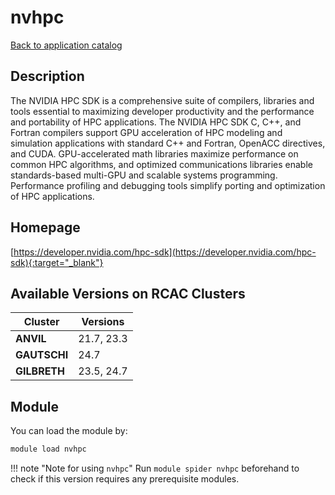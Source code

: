 # nvhpc

[Back to application catalog](../app_catalog.md)

## Description

The NVIDIA HPC SDK is a comprehensive suite of compilers, libraries and tools essential to maximizing developer productivity and the performance and portability of HPC applications. The NVIDIA HPC SDK C, C++, and Fortran compilers support GPU acceleration of HPC modeling and simulation applications with standard C++ and Fortran, OpenACC directives, and CUDA. GPU-accelerated math libraries maximize performance on common HPC algorithms, and optimized communications libraries enable standards-based multi-GPU and scalable systems programming. Performance profiling and debugging tools simplify porting and optimization of HPC applications.

## Homepage

[https://developer.nvidia.com/hpc-sdk](https://developer.nvidia.com/hpc-sdk){:target="_blank"}

## Available Versions on RCAC Clusters

|Cluster|Versions|
|---|---|
**ANVIL**|21.7, 23.3
**GAUTSCHI**|24.7
**GILBRETH**|23.5, 24.7

## Module

You can load the module by:

```bash
module load nvhpc
```

!!! note "Note for using `nvhpc`"
    Run `module spider nvhpc` beforehand to check if this version requires any prerequisite modules.
